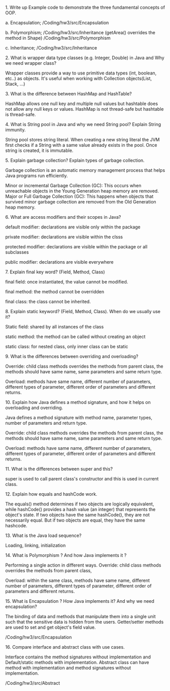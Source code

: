 <p>1. Write up Example code to demonstrate the three fundamental concepts of OOP.</p>
a. Encapsulation;
/Coding/hw3/src/Encapsulation

b. Polymorphism;
/Coding/hw3/src/Inheritance (getArea() overrides the method in Shape)
/Coding/hw3/src/Polymorphism

c. Inheritance;
/Coding/hw3/src/Inheritance

<p>2. What is wrapper data type classes (e.g. Integer, Double) in Java and Why we need wrapper class?</p>
Wrapper classes provide a way to use primitive data types (int, boolean, etc..) as objects.
It's useful when working with Collection objects(List, Stack, ...)

<p>3. What is the difference between HashMap and HashTable?</p>
HashMap allows one null key and multiple null values but hashtable does not allow any null keys or values.
HashMap is not thread-safe but hashtable is thread-safe.

<p>4. What is String pool in Java and why we need String pool? Explain String immunity.</p>
String pool stores string literal. When creating a new string literal the JVM first checks
if a String with a same value already exists in the pool. Once string is created, it is immutable.

<p>5. Explain garbage collection? Explain types of garbage collection.</p>
<p>Garbage collection is an automatic memory management process that helps Java programs run efficiently.</p>
Minor or incremental Garbage Collection (GC): This occurs when unreachable objects in the Young Generation heap memory are removed.
Major or Full Garbage Collection (GC): This happens when objects that survived minor garbage collection are removed from the Old Generation heap memory.

<p>6. What are access modifiers and their scopes in Java?</p>
<p>default modifier: declarations are visible only within the package</p>
<p>private modifier: declarations are visible within the clsss</p>
<p>protected modifier: declarations are visible within the package or all subclasses</p>
<p>public modifier: declarations are visible everywhere</p>

<p>7. Explain final key word? (Field, Method, Class)</p>
<p>final field: once instantiated, the value cannot be modified.</p>
<p>final method: the method cannot be overridden</p>
<p>final class: the class cannot be inherited.</p>

<p>8. Explain static keyword? (Field, Method, Class). When do we usually use it?</p>
<p>Static field: shared by all instances of the class</p>
<p>static method: the method can be called without creating an object</p>
<p>static class: for nested class, only inner class can be static</p>

<p>9. What is the differences between overriding and overloading?</p>
<p>Override: child class methods overrides the methods from parent class,
the methods should have same name, same parameters and same return type.</p>

<p>Overload: methods have same name, different number of parameters, different types of
parameter, different order of parameters and different returns.</p>

<p>10. Explain how Java defines a method signature, and how it helps on overloading and overriding.</p>

Java defines a method signature with method name, parameter types, number of parameters and return type.
<p>Override: child class methods overrides the methods from parent class,
the methods should have same name, same parameters and same return type.</p>

<p>Overload: methods have same name, different number of parameters, different types of
parameter, different order of parameters and different returns.</p>

<p>11. What is the differences between super and this?</p>
super is used to call parent class's constructor and this is used in current class.

<p>12. Explain how equals and hashCode work.</p>
The equals() method determines if two objects are logically equivalent, while hashCode() provides a 
hash value (an integer) that represents the object's state. If two objects have the same hashCode(), 
they are not necessarily equal. But if two objects are equal, they have the same hashcode.

<p>13. What is the Java load sequence?</p>
Loading, linking, initialization

<p>14. What is Polymorphism ? And how Java implements it ?</p>
Performing a single action in different ways. 
Override: child class methods overrides the methods from parent class, 

Overload: within the same class, methods have same name, different number of parameters, different types of
parameter, different order of parameters and different returns.

<p>15. What is Encapsulation ? How Java implements it? And why we need encapsulation?</p>
The binding of data and methods that manipulate them into a single unit such that the sensitive data
is hidden from the users. Getter/setter methods are used to set and get object's field value.

/Coding/hw3/src/Encapsulation

<p>16. Compare interface and abstract class with use cases.</p>
Interface contains the method signatures without implementation and Default/static methods with implementation.
Abstract class can have method with implementation and method signatures without implementation.

/Coding/hw3/src/Abstract

